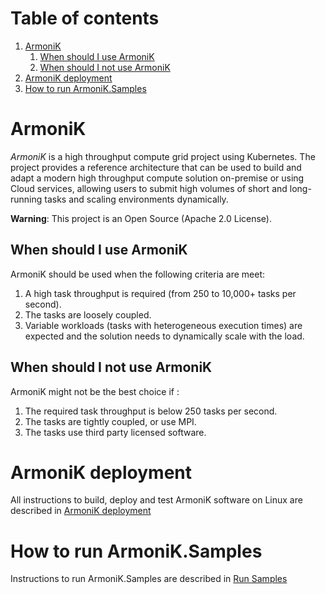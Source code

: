 # Table of contents
1. [ArmoniK](#armonik)
   1. [When should I use ArmoniK](#when-should-i-use-armonik)
   2. [When should I not use ArmoniK](#when-should-i-not-use-armonik)
2. [ArmoniK deployment](#armonik-deployment)
3. [How to run ArmoniK.Samples](#how-to-run-armonik.samples)

# ArmoniK
<em>ArmoniK</em> is a high throughput compute grid project using Kubernetes. 
The project provides a reference architecture that can be used to build and adapt a modern high throughput compute
solution on-premise or using Cloud services, allowing users to submit high volumes of short and long-running tasks
and scaling environments dynamically.

**Warning**: This project is an Open Source (Apache 2.0 License).

## When should I use ArmoniK
ArmoniK should be used when the following criteria are meet:
1. A high task throughput is required (from 250 to 10,000+ tasks per second).
2. The tasks are loosely coupled.
3. Variable workloads (tasks with heterogeneous execution times) are expected and the solution needs to 
   dynamically scale with the load.

## When should I not use ArmoniK 
ArmoniK might not be the best choice if :
1. The required task throughput is below 250 tasks per second.
2. The tasks are tightly coupled, or use MPI.
3. The tasks use third party licensed software.

# ArmoniK deployment
All instructions to build, deploy and test ArmoniK software on Linux are described in [ArmoniK deployment](./infrastructure/README.md)

# How to run ArmoniK.Samples
Instructions to run ArmoniK.Samples are described in [Run Samples](https://github.com/aneoconsulting/ArmoniK.Samples/blob/main/README.md)